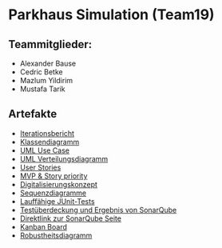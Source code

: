 # Parkhaus Simulation (Team19)
## Teammitglieder:  
- Alexander Bause
- Cedric Betke
- Mazlum Yildirim
- Mustafa Tarik

## Artefakte
- [Iterationsbericht](https://vm-2d21.inf.h-brs.de/mk_se1_ss22_Team_19/mk_se1_ss22_Team_19/-/wikis/Iterationsbericht)
- [Klassendiagramm](https://vm-2d21.inf.h-brs.de/mk_se1_ss22_Team_19/mk_se1_ss22_Team_19/-/wikis/Klassendiagramm)
- [UML Use Case](https://vm-2d21.inf.h-brs.de/mk_se1_ss22_Team_19/mk_se1_ss22_Team_19/-/wikis/UML-Use-Case)
- [UML Verteilungsdiagramm](https://vm-2d21.inf.h-brs.de/mk_se1_ss22_Team_19/mk_se1_ss22_Team_19/-/wikis/UML-Verteilungsdiagramm)
- [User Stories](https://vm-2d21.inf.h-brs.de/mk_se1_ss22_Team_19/mk_se1_ss22_Team_19/-/wikis/User-Stories)
- [MVP & Story priority](https://vm-2d21.inf.h-brs.de/mk_se1_ss22_Team_19/mk_se1_ss22_Team_19/-/wikis/MVP-&-Story-priority)
- [Digitalisierungskonzept](https://vm-2d21.inf.h-brs.de/mk_se1_ss22_Team_19/mk_se1_ss22_Team_19/-/wikis/Digitalisierungskonzept)
- [Sequenzdiagramme](https://vm-2d21.inf.h-brs.de/mk_se1_ss22_Team_19/mk_se1_ss22_Team_19/-/wikis/Sequenzdiagramme)
- [Lauffähige JUnit-Tests](https://vm-2d21.inf.h-brs.de/mk_se1_ss22_Team_19/mk_se1_ss22_Team_19/-/tree/main/src/test/java)
- [Testüberdeckung und Ergebnis von SonarQube](https://vm-2d21.inf.h-brs.de/mk_se1_ss22_Team_19/mk_se1_ss22_Team_19/-/wikis/Test%C3%BCberdeckung-und-Ergebnis-von-SonarQube)
- [Direktlink zur SonarQube Seite](https://sepp-sonar.inf.h-brs.de/dashboard?id=Team_19)
- [Kanban Board](https://vm-2d21.inf.h-brs.de/mk_se1_ss22_Team_19/mk_se1_ss22_Team_19/-/wikis/Kanban-Board)
- [Robustheitsdiagramm](https://vm-2d21.inf.h-brs.de/mk_se1_ss22_Team_19/mk_se1_ss22_Team_19/-/wikis/Robustheitsdiagramm)
